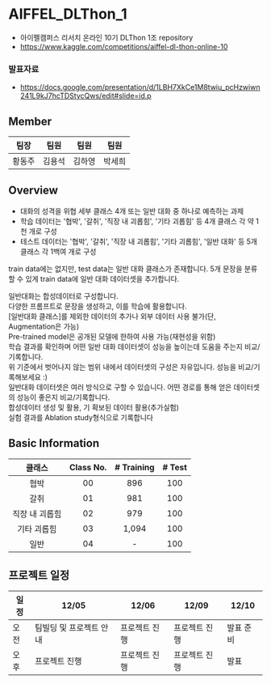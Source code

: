 # AIFFEL_DLThon_1
- 아이펠캠퍼스 리서치 온라인 10기 DLThon 1조 repository
- https://www.kaggle.com/competitions/aiffel-dl-thon-online-10

### 발표자료
- https://docs.google.com/presentation/d/1LBH7XkCe1M8twiu_pcHzwiwn241L9kJ7hcTDStycQws/edit#slide=id.p
## Member
|팀장|팀원|팀원|팀원|  
|:----:|:---:|:-----:|:---:|  
|황동주|김용석|김하영|박세희|  

## Overview
- 대화의 성격을 위협 세부 클래스 4개 또는 일반 대화 중 하나로 예측하는 과제  
- 학습 데이터는 '협박', '갈취', '직장 내 괴롭힘', '기타 괴롭힘' 등 4개 클래스 각 약 1천 개로 구성  
- 테스트 데이터는 '협박', '갈취', '직장 내 괴롭힘', '기타 괴롭힘', '일반 대화' 등 5개 클래스 각 1백여 개로 구성
  
train data에는 없지만, test data는 일반 대화 클래스가 존재합니다.
5개 문장을 분류할 수 있게 train data에 일반 대화 데이터셋을 추가합니다.

일반대화는 합성데이터로 구성합니다.  
다양한 프롬프트로 문장을 생성하고, 이를 학습에 활용합니다.  
[일반대화 클래스]를 제외한 데이터의 추가나 외부 데이터 사용 불가(단, Augmentation은 가능)  
Pre-trained model은 공개된 모델에 한하여 사용 가능(재현성을 위함)  
학습 결과를 확인하며 어떤 일반 대화 데이터셋이 성능을 높이는데 도움을 주는지 비교/기록합니다.  
위 기준에서 벗어나지 않는 범위 내에서 데이터셋의 구성은 자유입니다. 성능을 비교/기록해보세요 :)  
일반대화 데이터셋은 여러 방식으로 구할 수 있습니다. 어떤 경로를 통해 얻은 데이터셋의 성능이 좋은지 비교/기록합니다.  
합성데이터 생성 및 활용, 기 확보된 데이터 활용(추가실험)  
실험 결과를 Ablation study형식으로 기록합니다  
  
## Basic Information
 
|클래스|Class No.|# Training|# Test |
|:----:|:------:|:------:|:------------:|
|협박 |00| 896    | 100   |
|갈취  |01|981     | 100 |
|직장 내 괴롭힘  |02|979     |100|
|기타 괴롭힘 |03|1,094      |100|
|일반 |04| - |100|  

## 프로젝트 일정    
| 일정 | 12/05 | 12/06 | 12/09 | 12/10 |
| --- | --- | --- | --- | --- |
| 오전 | 팀빌딩 및 프로젝트 안내 | 프로젝트 진행 | 프로젝트 진행 | 발표 준비 |
| 오후 | 프로젝트 진행 | 프로젝트 진행 | 프로젝트 진행 | 발표 |
